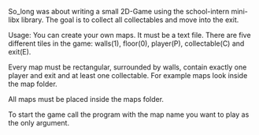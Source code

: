 So_long was about writing a small 2D-Game using the school-intern mini-libx library.
The goal is to collect all collectables and move into the exit.

Usage:
  You can create your own maps. It must be a text file. There are five different tiles in the game: walls(1), floor(0),
  player(P), collectable(C) and exit(E).
  
  Every map must be rectangular, surrounded by walls, contain exactly one player and exit and at least one collectable.
  For example maps look inside the map folder.
  
  All maps must be placed inside the maps folder.
  
  To start the game call the program with the map name you want to play as the only argument.
